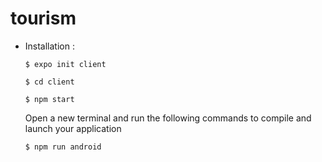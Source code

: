 # tourism
* Installation :

   ```$ expo init client```
   
   ```$ cd client```
   
   ```$ npm start```
   
   Open a new terminal and run the following commands to compile and launch your application
   
   ```$ npm run android```
